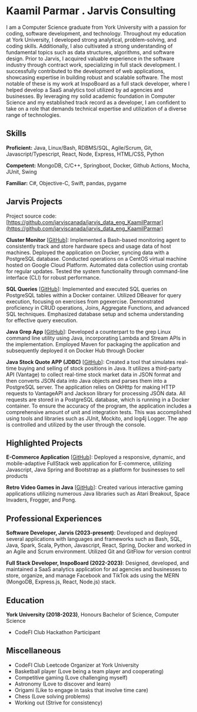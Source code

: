 # Kaamil Parmar . Jarvis Consulting

I am a Computer Science graduate from York University with a passion for coding, software development, and technology. Throughout my education at York University, I developed strong analytical, problem-solving, and coding skills. Additionally, I also cultivated a strong understanding of fundamental topics such as data structures, algorithms, and software design. Prior to Jarvis, I acquired valuable experience in the software industry through contract work, specializing in full stack development. I successfully contributed to the development of web applications, showcasing expertise in building robust and scalable software. The most notable of these is my work at InspoBoard as a full stack developer, where I helped develop a SaaS analytics tool utilized by ad agencies and businesses. By leveraging my solid academic foundation in Computer Science and my established track record as a developer, I am confident to take on a role that demands technical expertise and utilization of a diverse range of technologies.

## Skills

**Proficient:** Java, Linux/Bash, RDBMS/SQL, Agile/Scrum, Git, Javascript/Typescript, React, Node, Express, HTML/CSS, Python

**Competent:** MongoDB, C/C++, Springboot, Docker, Github Actions, Mocha, JUnit, Swing

**Familiar:** C#, Objective-C, Swift, pandas, pygame

## Jarvis Projects

Project source code: [https://github.com/jarviscanada/jarvis_data_eng_KaamilParmar](https://github.com/jarviscanada/jarvis_data_eng_KaamilParmar)


**Cluster Monitor** [[GitHub](https://github.com/jarviscanada/jarvis_data_eng_KaamilParmar/tree/masterhttps://github.com/jarviscanada/jarvis_data_eng_KaamilParmar/tree/main/linux_sql)]: Implemented a Bash-based monitoring agent to consistently track and store hardware specs and usage data of host machines. Deployed the application on Docker, syncing data with a PostgreSQL database. Conducted operations on a CentOS virtual machine hosted on Google Cloud Platform. Automated data collection using crontab for regular updates. Tested the system functionality through command-line interface (CLI) for robust performance.

**SQL Queries** [[GitHub](https://github.com/jarviscanada/jarvis_data_eng_KaamilParmar/tree/masterhttps://github.com/jarviscanada/jarvis_data_eng_KaamilParmar/tree/main/SQL)]: Implemented and executed SQL queries on PostgreSQL tables within a Docker container. Utilized DBeaver for query execution, focusing on exercises from pgexercise. Demonstrated proficiency in CRUD operations, Joins, Aggregate Functions, and advanced SQL techniques. Emphasized database setup and schema understanding for effective query execution.

**Java Grep App** [[GitHub](https://github.com/jarviscanada/jarvis_data_eng_KaamilParmar/tree/master/core_java)]: Developed a counterpart to the grep Linux command line utility using Java, incorporating Lambda and Stream APIs in the implementation. Employed Maven for packaging the application and subsequently deployed it on Docker Hub through Docker

**Java Stock Quote APP (JDBC)** [[GitHub](https://github.com/jarviscanada/jarvis_data_eng_KaamilParmar/tree/master/core_java)]: Created a tool that simulates real-time buying and selling of stock positions in Java. It utilizes a third-party API (Vantage) to collect real-time stock market data in JSON format and then converts JSON data into Java objects and parses them into a PostgreSQL server. The application relies on OkHttp for making HTTP requests to VantageAPI and Jackson library for processing JSON data. All requests are stored in a PostgreSQL database, which is running in a Docker container. To ensure the accuracy of the program, the application includes a comprehensive amount of unit and integration tests. This was accomplished using tools and libraries such as JUnit, Mockito, and log4j Logger. The app is controlled and utilized by the user through the console.


## Highlighted Projects
**E-Commerce Application** [[GitHub](https://github.com/klparmar/react-ecomm-stripe-proj)]: Deployed a responsive, dynamic, and mobile-adaptive FullStack web application for E-commerce, utilizing Javascript, Java Spring and Bootstrap as a platform for businesses to sell products

**Retro Video Games in Java** [[GitHub](https://github.com/klparmar/Java-Projects)]: Created various interactive gaming applications utilizing numerous Java libraries such as Atari Breakout, Space Invaders, Frogger, and Pong.


## Professional Experiences

**Software Developer, Jarvis (2023-present)**: Developed and deployed several applications with languages and frameworks such as Bash, SQL, Java, Spark, Scala, Python, Javascript, React, Spring, Docker and worked in an Agile and Scrum environment. Utilized Git and GitFlow for version control

**Full Stack Developer, InspoBoard (2022-2023)**: Designed, developed, and maintained a SaaS analytics application for ad agencies and businesses to store, organize, and manage Facebook and TikTok ads using the MERN (MongoDB, Express.js, React, Node.js) stack.


## Education
**York University (2018-2023)**, Honours Bachelor of Science, Computer Science
- CodeFI Club Hackathon Participant


## Miscellaneous
- CodeFI Club Leetcode Organizer at York University
- Basketball player (Love being a team player and cooperating)
- Competitive gaming (Love challenging myself)
- Astronomy (Love to discover and learn)
- Origami (Like to engage in tasks that involve time care)
- Chess (Love solving problems)
- Working out (Strive for consistency)